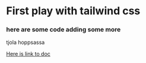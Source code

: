 # First play with tailwind css
### here are some code adding some more
tjola hoppsassa

[Here is link to doc](https://tailwindcss.com/docs/installation)

